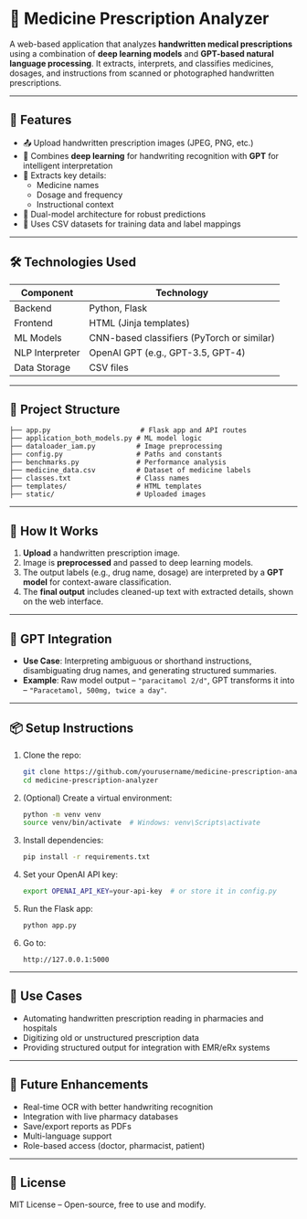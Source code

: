 
# 💊 Medicine Prescription Analyzer

A web-based application that analyzes **handwritten medical prescriptions** using a combination of **deep learning models** and **GPT-based natural language processing**. It extracts, interprets, and classifies medicines, dosages, and instructions from scanned or photographed handwritten prescriptions.

---

## 🚀 Features

- 📤 Upload handwritten prescription images (JPEG, PNG, etc.)
- 🧠 Combines **deep learning** for handwriting recognition with **GPT** for intelligent interpretation
- 🔎 Extracts key details:
  - Medicine names
  - Dosage and frequency
  - Instructional context
- 🤖 Dual-model architecture for robust predictions
- 📄 Uses CSV datasets for training data and label mappings

---

## 🛠️ Technologies Used

| Component       | Technology                        |
|----------------|------------------------------------|
| Backend         | Python, Flask                     |
| Frontend        | HTML (Jinja templates)            |
| ML Models       | CNN-based classifiers (PyTorch or similar) |
| NLP Interpreter | OpenAI GPT (e.g., GPT-3.5, GPT-4) |
| Data Storage    | CSV files                         |

---

## 🧬 Project Structure

```
├── app.py                      # Flask app and API routes
├── application_both_models.py # ML model logic
├── dataloader_iam.py          # Image preprocessing
├── config.py                  # Paths and constants
├── benchmarks.py              # Performance analysis
├── medicine_data.csv          # Dataset of medicine labels
├── classes.txt                # Class names
├── templates/                 # HTML templates
├── static/                    # Uploaded images
```

---

## 🔗 How It Works

1. **Upload** a handwritten prescription image.
2. Image is **preprocessed** and passed to deep learning models.
3. The output labels (e.g., drug name, dosage) are interpreted by a **GPT model** for context-aware classification.
4. The **final output** includes cleaned-up text with extracted details, shown on the web interface.

---

## 🧪 GPT Integration

- **Use Case**: Interpreting ambiguous or shorthand instructions, disambiguating drug names, and generating structured summaries.
- **Example**: Raw model output – `"paracitamol 2/d"`, GPT transforms it into – `"Paracetamol, 500mg, twice a day"`.

---

## 📦 Setup Instructions

1. Clone the repo:
   ```bash
   git clone https://github.com/yourusername/medicine-prescription-analyzer.git
   cd medicine-prescription-analyzer
   ```

2. (Optional) Create a virtual environment:
   ```bash
   python -m venv venv
   source venv/bin/activate  # Windows: venv\Scripts\activate
   ```

3. Install dependencies:
   ```bash
   pip install -r requirements.txt
   ```

4. Set your OpenAI API key:
   ```bash
   export OPENAI_API_KEY=your-api-key  # or store it in config.py
   ```

5. Run the Flask app:
   ```bash
   python app.py
   ```

6. Go to:
   ```
   http://127.0.0.1:5000
   ```

---

## 🧠 Use Cases

- Automating handwritten prescription reading in pharmacies and hospitals
- Digitizing old or unstructured prescription data
- Providing structured output for integration with EMR/eRx systems

---

## 🚧 Future Enhancements

- Real-time OCR with better handwriting recognition
- Integration with live pharmacy databases
- Save/export reports as PDFs
- Multi-language support
- Role-based access (doctor, pharmacist, patient)

---

## 📄 License

MIT License – Open-source, free to use and modify.
